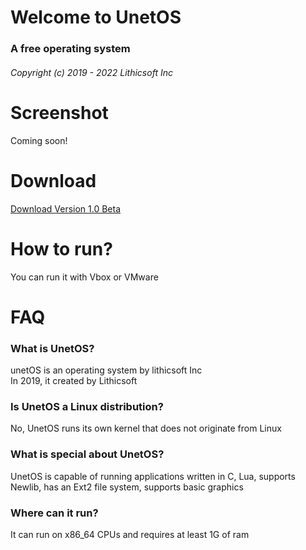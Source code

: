 # Welcome to UnetOS
### A free operating system
###### Copyright (c) 2019 - 2022 Lithicsoft Inc

# Screenshot
Coming soon!

# Download
[Download Version 1.0 Beta](https://github.com/Lithicsoft-Inc/Unet/releases/download/1.0-Beta/Unet-OS-1.0-Beta.img)

# How to run?
You can run it with Vbox or VMware

# FAQ
### What is UnetOS?
unetOS is an operating system by lithicsoft Inc \
In 2019, it created by Lithicsoft

### Is UnetOS a Linux distribution?
No, UnetOS runs its own kernel that does not originate from Linux

### What is special about UnetOS?
UnetOS is capable of running applications written in C, Lua, supports Newlib, has an Ext2 file system, supports basic graphics

### Where can it run?
It can run on x86_64 CPUs and requires at least 1G of ram
